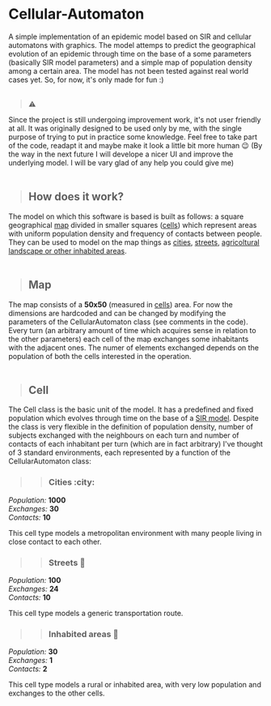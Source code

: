 
# Cellular-Automaton
A simple implementation of an epidemic model based on SIR and cellular automatons with graphics.
The model attemps to predict the geographical evolution of an epidemic through time on the base of a some parameters (basically SIR model parameters) and a simple map of population density among a certain area. 
The model has not been tested against real world cases yet. So, for now, it's only made for fun :)
<br>
<br>
> :warning:

Since the project is still undergoing improvement work, it's not user friendly at all. It was originally designed to be used only by me, with the single purpose of trying to put in practice some knowledge.
Feel free to take part of the code, readapt it and maybe make it look a little bit more human :wink:
(By the way in the next future I will develope a nicer UI and improve the underlying model. I will be vary glad of any help you could give me)
<br>
<br>
> ## How does it work?
The model on which this software is based is built as follows: a square geographical [map](#map) divided in smaller squares ([cells](#cell)) which represent areas with uniform population density and frequency of contacts between people. 
They can be used to model on the map things as [cities](#cities), [streets](#streets), [agricoltural landscape or other inhabited areas](#in_areas).
<br>
<br>
> ## Map <a name='map' ></a>
The map consists of a **50x50** (measured in [cells](#cell)) area. For now the dimensions are hardcoded and can be changed by modifying the parameters of the CellularAutomaton class (see comments in the code).
Every turn (an arbitrary amount of time which acquires sense in relation to the other parameters) each cell of the map exchanges some inhabitants with the adjacent ones. The numer of elements exchanged depends on the population of both the cells interested in the operation.
<br>
<br>
> ## Cell <a name='cell'></a>
The Cell class is the basic unit of the model. It has a predefined and fixed population which evolves through time on the base of a [SIR model](https://en.wikipedia.org/wiki/Compartmental_models_in_epidemiology#The_SIR_model).
Despite the class is very flexible in the definition of population density, number of subjects exchanged with the neighbours on each turn and number of contacts of each inhabitant per turn (which are in fact arbitrary) I've thought of 3 standard environments, each represented by a function of the CellularAutomaton class:
<br>
>> ### Cities <a name='cities' ></a> :city:
*Population:* **1000**   <br>
*Exchanges:*    **30**   <br>
*Contacts:*     **10**   <br>

This cell type models a metropolitan environment with many people living in close contact to each other.
<br>

>> ### Streets <a name='streets' ></a> :train:
*Population:*  **100**   <br>
*Exchanges:*    **24**   <br>
*Contacts:*     **10**   <br>

This cell type models a generic transportation route.
<br>

>> ### Inhabited areas <a name='in_areas' ></a> :cactus:
*Population:*  **30**   <br>
*Exchanges:*    **1**   <br>
*Contacts:*     **2**   <br>

This cell type models a rural or inhabited area, with very low population and exchanges to the other cells.
<br>


